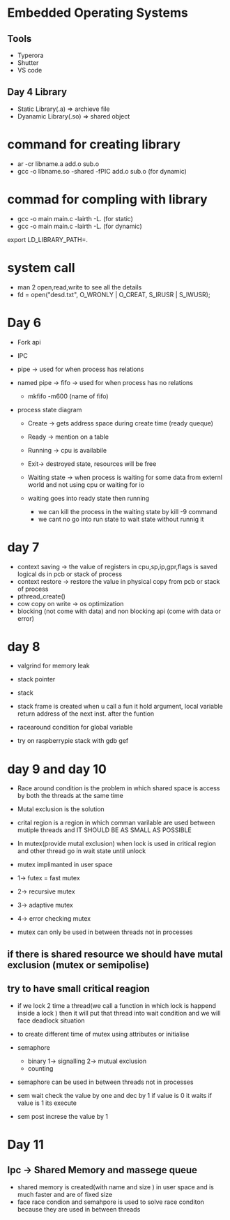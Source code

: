 # Embedded Operating Systems

## Tools

- Typerora
- Shutter
- VS code

## Day 4 Library

- Static Library(.a) => archieve file
- Dyanamic Library(.so) => shared object

# command for creating library

- ar -cr libname.a add.o sub.o
- gcc -o libname.so -shared -fPIC add.o sub.o  (for dynamic)

# commad for compling with library

- gcc -o main main.c -lairth -L. (for static)
- gcc -o main main.c -lairth -L. (for dynamic)

export LD_LIBRARY_PATH=.

# system call

- man 2 open,read,write to see all the details
- fd = open("desd.txt", O_WRONLY | O_CREAT, S_IRUSR | S_IWUSR);

# Day 6

- Fork api
- IPC
- pipe -> used for when process has relations

- named pipe -> fifo ->  used for when process has  no relations
  - mkfifo -m600 (name of fifo)

- process state diagram
  - Create -> gets address space during create time (ready queque)
  - Ready -> mention on a table
  - Running -> cpu is availabile
  - Exit-> destroyed state, resources will be free
  - Waiting state -> when process is waiting for some data from externl world and not using cpu or waiting for io

  - waiting goes into ready state then running
    - we can kill the process in the waiting state by kill -9 command
    - we cant no go into run state to wait state without runnig it  

# day 7

- context saving ->  the value of registers in cpu,sp,ip,gpr,flags is saved logical ds in pcb or stack of process
- context restore -> restore the value in physical copy from pcb or stack of process
- pthread_create()
- cow copy on write -> os optimization
- blocking (not come with data) and non blocking api (come with data or error)

# day 8

- valgrind for memory leak

- stack pointer
- stack
- stack frame is created when u call a fun it hold argument, local variable return address of the next inst. after the funtion
- racearound condition for global variable

- try on raspberrypie stack with gdb gef

# day 9 and day 10

- Race around condition is the problem in which shared space is access by both the threads at the same time
- Mutal exclusion is the solution
- crital region is a region in which comman varilable are used between mutiple threads and IT SHOULD BE AS SMALL AS POSSIBLE
- In mutex(provide mutal exclusion) when lock is used in critical region and other thread go in wait state until unlock
- mutex implimanted in user space
- 1-> futex = fast mutex
- 2-> recursive mutex
- 3->  adaptive mutex
- 4->  error checking mutex

- mutex can only be used in between threads not in processes

## if there is shared resource we should have mutal exclusion (mutex or semipolise)

## try to have small critical reagion

- if we lock 2 time a thread(we call a function in which lock is happend inside a lock ) then it will put that thread into wait condition and we will face deadlock situation

- to create different time of mutex using attributes or initialise

- semaphore  
  - binary 1-> signalling 2-> mutual exclusion
  - counting

- semaphore can be used in between threads not in processes
- sem wait check the value by one and dec by 1 if value is 0 it waits if value is 1 its execute
- sem post increse the value by 1

# Day 11

## Ipc -> Shared Memory and massege queue

- shared memory is created(with name and size ) in user space and is much faster and are of fixed size 
- face race condion and semahpore is used to solve race conditon because they are used in between threads

